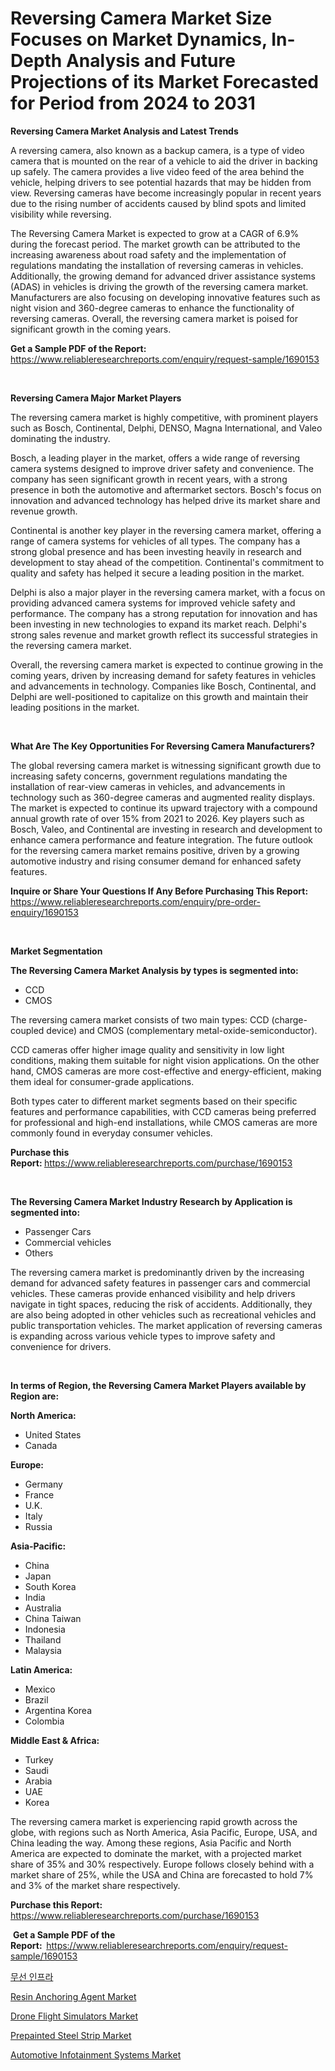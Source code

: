 <p><h1>Reversing Camera Market Size Focuses on Market Dynamics, In-Depth Analysis and Future Projections of its Market Forecasted for Period from 2024 to 2031</h1></p><p><strong>Reversing Camera Market Analysis and Latest Trends</strong></p>
<p><p>A reversing camera, also known as a backup camera, is a type of video camera that is mounted on the rear of a vehicle to aid the driver in backing up safely. The camera provides a live video feed of the area behind the vehicle, helping drivers to see potential hazards that may be hidden from view. Reversing cameras have become increasingly popular in recent years due to the rising number of accidents caused by blind spots and limited visibility while reversing.</p><p>The Reversing Camera Market is expected to grow at a CAGR of 6.9% during the forecast period. The market growth can be attributed to the increasing awareness about road safety and the implementation of regulations mandating the installation of reversing cameras in vehicles. Additionally, the growing demand for advanced driver assistance systems (ADAS) in vehicles is driving the growth of the reversing camera market. Manufacturers are also focusing on developing innovative features such as night vision and 360-degree cameras to enhance the functionality of reversing cameras. Overall, the reversing camera market is poised for significant growth in the coming years.</p></p>
<p><strong>Get a Sample PDF of the Report:&nbsp;</strong> <a href="https://www.reliableresearchreports.com/enquiry/request-sample/1690153">https://www.reliableresearchreports.com/enquiry/request-sample/1690153</a></p>
<p>&nbsp;</p>
<p><strong>Reversing Camera Major Market Players</strong></p>
<p><p>The reversing camera market is highly competitive, with prominent players such as Bosch, Continental, Delphi, DENSO, Magna International, and Valeo dominating the industry. </p><p>Bosch, a leading player in the market, offers a wide range of reversing camera systems designed to improve driver safety and convenience. The company has seen significant growth in recent years, with a strong presence in both the automotive and aftermarket sectors. Bosch's focus on innovation and advanced technology has helped drive its market share and revenue growth.</p><p>Continental is another key player in the reversing camera market, offering a range of camera systems for vehicles of all types. The company has a strong global presence and has been investing heavily in research and development to stay ahead of the competition. Continental's commitment to quality and safety has helped it secure a leading position in the market.</p><p>Delphi is also a major player in the reversing camera market, with a focus on providing advanced camera systems for improved vehicle safety and performance. The company has a strong reputation for innovation and has been investing in new technologies to expand its market reach. Delphi's strong sales revenue and market growth reflect its successful strategies in the reversing camera market.</p><p>Overall, the reversing camera market is expected to continue growing in the coming years, driven by increasing demand for safety features in vehicles and advancements in technology. Companies like Bosch, Continental, and Delphi are well-positioned to capitalize on this growth and maintain their leading positions in the market.</p></p>
<p>&nbsp;</p>
<p><strong>What Are The Key Opportunities For Reversing Camera Manufacturers?</strong></p>
<p><p>The global reversing camera market is witnessing significant growth due to increasing safety concerns, government regulations mandating the installation of rear-view cameras in vehicles, and advancements in technology such as 360-degree cameras and augmented reality displays. The market is expected to continue its upward trajectory with a compound annual growth rate of over 15% from 2021 to 2026. Key players such as Bosch, Valeo, and Continental are investing in research and development to enhance camera performance and feature integration. The future outlook for the reversing camera market remains positive, driven by a growing automotive industry and rising consumer demand for enhanced safety features.</p></p>
<p><strong>Inquire or Share Your Questions If Any Before Purchasing This Report:</strong> <a href="https://www.reliableresearchreports.com/enquiry/pre-order-enquiry/1690153">https://www.reliableresearchreports.com/enquiry/pre-order-enquiry/1690153</a></p>
<p>&nbsp;</p>
<p><strong>Market Segmentation</strong></p>
<p><strong>The Reversing Camera Market Analysis by types is segmented into:</strong></p>
<p><ul><li>CCD</li><li>CMOS</li></ul></p>
<p><p>The reversing camera market consists of two main types: CCD (charge-coupled device) and CMOS (complementary metal-oxide-semiconductor). </p><p>CCD cameras offer higher image quality and sensitivity in low light conditions, making them suitable for night vision applications. On the other hand, CMOS cameras are more cost-effective and energy-efficient, making them ideal for consumer-grade applications. </p><p>Both types cater to different market segments based on their specific features and performance capabilities, with CCD cameras being preferred for professional and high-end installations, while CMOS cameras are more commonly found in everyday consumer vehicles.</p></p>
<p><strong>Purchase this Report:&nbsp;</strong><a href="https://www.reliableresearchreports.com/purchase/1690153">https://www.reliableresearchreports.com/purchase/1690153</a></p>
<p>&nbsp;</p>
<p><strong>The Reversing Camera Market Industry Research by Application is segmented into:</strong></p>
<p><ul><li>Passenger Cars</li><li>Commercial vehicles</li><li>Others</li></ul></p>
<p><p>The reversing camera market is predominantly driven by the increasing demand for advanced safety features in passenger cars and commercial vehicles. These cameras provide enhanced visibility and help drivers navigate in tight spaces, reducing the risk of accidents. Additionally, they are also being adopted in other vehicles such as recreational vehicles and public transportation vehicles. The market application of reversing cameras is expanding across various vehicle types to improve safety and convenience for drivers.</p></p>
<p>&nbsp;</p>
<p><strong>In terms of Region, the Reversing Camera Market Players available by Region are:</strong></p>
<p>
    <p> <strong> North America: </strong>
        <ul>
            <li>United States</li>
            <li>Canada</li>
        </ul>
        </p> 
    <p> <strong> Europe: </strong>
        <ul>
            <li>Germany</li>
            <li>France</li>
            <li>U.K.</li>
            <li>Italy</li>
            <li>Russia</li>
        </ul>
        </p> 
    <p> <strong> Asia-Pacific: </strong>
        <ul>
            <li>China</li>
            <li>Japan</li>
            <li>South Korea</li>
            <li>India</li>
            <li>Australia</li>
            <li>China Taiwan</li>
            <li>Indonesia</li>
            <li>Thailand</li>
            <li>Malaysia</li>
        </ul>
        </p> 
    <p> <strong> Latin America: </strong>
        <ul>
            <li>Mexico</li>
            <li>Brazil</li>
            <li>Argentina Korea</li>
            <li>Colombia</li>
        </ul>
        </p> 
    <p> <strong> Middle East & Africa: </strong>
        <ul>
            <li>Turkey</li>
            <li>Saudi</li>
            <li>Arabia</li>
            <li>UAE</li>
            <li>Korea</li>
        </ul>
    </p>
    </p>
<p><p>The reversing camera market is experiencing rapid growth across the globe, with regions such as North America, Asia Pacific, Europe, USA, and China leading the way. Among these regions, Asia Pacific and North America are expected to dominate the market, with a projected market share of 35% and 30% respectively. Europe follows closely behind with a market share of 25%, while the USA and China are forecasted to hold 7% and 3% of the market share respectively.</p></p>
<p><strong>Purchase this Report: </strong><a href="https://www.reliableresearchreports.com/purchase/1690153">https://www.reliableresearchreports.com/purchase/1690153</a></p>
<p>&nbsp;<strong>Get a Sample PDF of the Report:&nbsp;&nbsp;</strong><a href="https://www.reliableresearchreports.com/enquiry/request-sample/1690153">https://www.reliableresearchreports.com/enquiry/request-sample/1690153</a></p>
<p><strong></strong></p>
<p><p><a href="https://github.com/fredrickeglers/Market-Research-Report-List-1/blob/main/4330941188055.md">무선 인프라</a></p><p><a href="https://view.publitas.com/reportprime-1/resin-anchoring-agent-market-growth-market-trends-covid-19-impact-and-forecasts-for-period-from-2023-2030/">Resin Anchoring Agent Market</a></p><p><a href="https://issuu.com/reportprime-2/docs/drone-flight-simulators-market-size-2030.pptx">Drone Flight Simulators Market</a></p><p><a href="https://view.publitas.com/reportprime-1/decoding-the-prepainted-steel-strip-market-a-deep-dive-into-the-latest-market-trends-market-segmentation-and-competitive-analysis/">Prepainted Steel Strip Market</a></p><p><a href="https://github.com/Chiragrp22/Market-Research-Report-List-3/blob/main/automotive-infotainment-systems-market.md">Automotive Infotainment Systems Market</a></p></p>